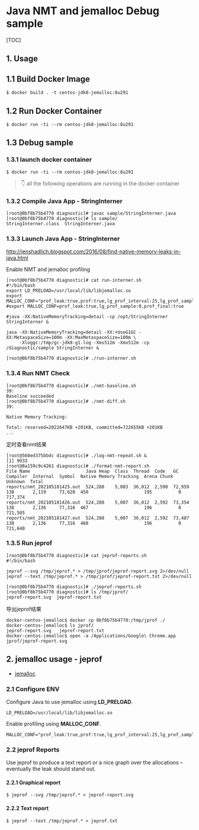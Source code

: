 # Java NMT and jemalloc Debug sample
[TOC]

## 1. Usage

## 1.1 Build Docker Image

```shell
$ docker build . -t centos-jdk8-jemalloc:8u291
```

## 1.2 Run Docker Container

```shell
$ docker run -ti --rm centos-jdk8-jemalloc:8u291
```

## 1.3 Debug sample

### 1.3.1 launch docker container

```shell
$ docker run -ti --rm centos-jdk8-jemalloc:8u291
```

>  👇 all the following operations are running in the docker container

### 1.3.2 Compile Java App - StringInterner

```shell
[root@0bf8b75b4770 diagnostic]# javac sample/StringInterner.java
[root@0bf8b75b4770 diagnostic]# ls sample/
StringInterner.class  StringInterner.java
```

### 1.3.3 Launch Java App - StringInterner

http://jenshadlich.blogspot.com/2016/08/find-native-memory-leaks-in-java.html

Enable NMT and jemalloc profiling

```shell
[root@0bf8b75b4770 diagnostic]# cat run-interner.sh
#!/bin/bash
export LD_PRELOAD=/usr/local/lib/libjemalloc.so
export MALLOC_CONF="prof_leak:true,prof:true,lg_prof_interval:25,lg_prof_sample:18,prof_prefix:/tmp/jeprof"
#export MALLOC_CONF=prof_leak:true,lg_prof_sample:0,prof_final:true

#java -XX:NativeMemoryTracking=detail -cp /opt/StringInterner StringInterner &

java -XX:NativeMemoryTracking=detail -XX:+UseG1GC -XX:MetaspaceSize=100m -XX:MaxMetaspaceSize=100m \
     -Xloggc:/tmp/gc-jdk8-g1.log -Xms512m -Xmx512m -cp /diagnostic/sample StringInterner &

[root@0bf8b75b4770 diagnostic]# ./run-interner.sh
```

### 1.3.4 Run NMT Check

```shell
[root@0bf8b75b4770 diagnostic]# ./nmt-baseline.sh
39:
Baseline succeeded
[root@0bf8b75b4770 diagnostic]# ./nmt-diff.sh
39:

Native Memory Tracking:

Total: reserved=2022647KB +201KB, committed=722655KB +201KB
...
```

定时查看nmt结果

```shell
[root@560ed375bbdc diagnostic]# ./log-nmt-repeat.sh &
[1] 9933
[root@8a159c9c4261 diagnostic]# ./format-nmt-report.sh
File Name                     Java Heap  Class  Thread  Code   GC      Compiler  Internal  Symbol  Native Memory Tracking  Arena Chunk  Unknown  Total
reports/nmt_202105181425.out  524,288    5,003  36,012  2,590  72,959  138       2,119     73,620  450                     195          0        717,374
reports/nmt_202105181426.out  524,288    5,007  36,012  2,592  73,354  138       2,136     77,316  467                     196          0        721,505
reports/nmt_202105181427.out  524,288    5,007  36,012  2,592  73,487  138       2,136     77,316  468                     196          0        721,640
```

### 1.3.5 Run jeprof

```shell
[root@0bf8b75b4770 diagnostic]# cat jeprof-reports.sh
#!/bin/bash

jeprof --svg /tmp/jeprof.* > /tmp/jprof/jeprof-report.svg 2>/dev/null
jeprof --text /tmp/jeprof.* > /tmp/jprof/jeprof-report.txt 2>/dev/null

[root@0bf8b75b4770 diagnostic]# ./jeprof-reports.sh
[root@0bf8b75b4770 diagnostic]# ls /tmp/jprof/
jeprof-report.svg  jeprof-report.txt
```

导出jeprof结果

```shell
docker-centos-jemalloc$ docker cp 0bf8b75b4770:/tmp/jprof ./
docker-centos-jemalloc$ ls jprof/
jeprof-report.svg	jeprof-report.txt
docker-centos-jemalloc$ open -a /Applications/Google\ Chrome.app jprof/jeprof-report.svg
```



## 2. jemalloc usage - jeprof

- [jemalloc](http://jemalloc.net/)

### 2.1 Configure ENV

Configure Java to use jemalloc using **LD_PRELOAD**.

```shell
LD_PRELOAD=/usr/local/lib/libjemalloc.so
```

Enable profiling using **MALLOC_CONF**.

```shell
MALLOC_CONF="prof_leak:true,prof:true,lg_prof_interval:25,lg_prof_sample:18,prof_prefix:/tmp/jeprof"
```

### 2.2 jeprof Reports

Use jeprof to produce a text report or a nice graph over the
allocations – eventually the leak should stand out.

#### 2.2.1 Graphical report

```shell
$ jeprof --svg /tmp/jeprof.* > jeprof-report.svg
```

#### 2.2.2 Text report

```shell
$ jeprof --text /tmp/jeprof.* > jeprof.txt
```

## 
